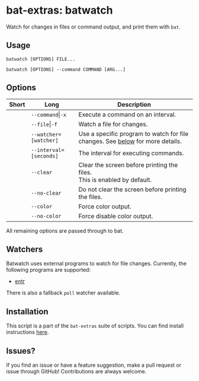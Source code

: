 # bat-extras: batwatch

Watch for changes in files or command output, and print them with `bat`.



## Usage

    batwatch [OPTIONS] FILE...

    batwatch [OPTIONS] --command COMMAND [ARG...]



## Options

| Short | Long                   | Description                                                  |
| ----- | ---------------------- | ------------------------------------------------------------ |
|       | `--command`\|`-x`      | Execute a command on an interval. |
|       | `--file`\|`-f`         | Watch a file for changes. |
|       | `--watcher=[watcher]`  | Use a specific program to watch for file changes. See [below](#watchers) for more details. |
|       | `--interval=[seconds]` | The interval for executing commands. |
|       | `--clear`              | Clear the screen before printing the files.<br />This is enabled by default. |
|       | `--no-clear`           | Do not clear the screen before printing the files.           |
|       | `--color`              | Force color output.                                          |
|       | `--no-color`           | Force disable color output.                                  |

All remaining options are passed through to bat.



## Watchers

Batwatch uses external programs to watch for file changes.
Currently, the following programs are supported:

- [entr](http://entrproject.org/)

There is also a fallback `poll` watcher available.



## Installation

This script is a part of the `bat-extras` suite of scripts. You can find install instructions [here](../README.md#installation).




## Issues?

If you find an issue or have a feature suggestion, make a pull request or issue through GitHub!
Contributions are always welcome.
